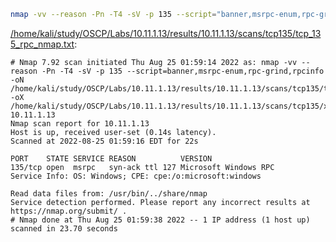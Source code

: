 ```bash
nmap -vv --reason -Pn -T4 -sV -p 135 --script="banner,msrpc-enum,rpc-grind,rpcinfo" -oN "/home/kali/study/OSCP/Labs/10.11.1.13/results/10.11.1.13/scans/tcp135/tcp_135_rpc_nmap.txt" -oX "/home/kali/study/OSCP/Labs/10.11.1.13/results/10.11.1.13/scans/tcp135/xml/tcp_135_rpc_nmap.xml" 10.11.1.13
```

[/home/kali/study/OSCP/Labs/10.11.1.13/results/10.11.1.13/scans/tcp135/tcp_135_rpc_nmap.txt](file:///home/kali/study/OSCP/Labs/10.11.1.13/results/10.11.1.13/scans/tcp135/tcp_135_rpc_nmap.txt):

```
# Nmap 7.92 scan initiated Thu Aug 25 01:59:14 2022 as: nmap -vv --reason -Pn -T4 -sV -p 135 --script=banner,msrpc-enum,rpc-grind,rpcinfo -oN /home/kali/study/OSCP/Labs/10.11.1.13/results/10.11.1.13/scans/tcp135/tcp_135_rpc_nmap.txt -oX /home/kali/study/OSCP/Labs/10.11.1.13/results/10.11.1.13/scans/tcp135/xml/tcp_135_rpc_nmap.xml 10.11.1.13
Nmap scan report for 10.11.1.13
Host is up, received user-set (0.14s latency).
Scanned at 2022-08-25 01:59:16 EDT for 22s

PORT    STATE SERVICE REASON          VERSION
135/tcp open  msrpc   syn-ack ttl 127 Microsoft Windows RPC
Service Info: OS: Windows; CPE: cpe:/o:microsoft:windows

Read data files from: /usr/bin/../share/nmap
Service detection performed. Please report any incorrect results at https://nmap.org/submit/ .
# Nmap done at Thu Aug 25 01:59:38 2022 -- 1 IP address (1 host up) scanned in 23.70 seconds

```
